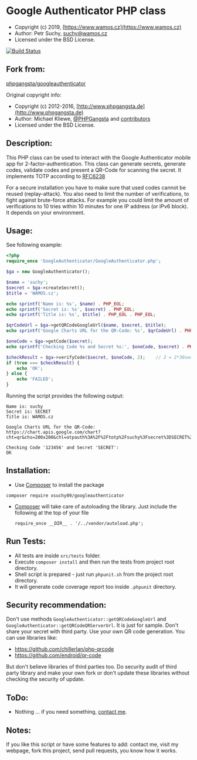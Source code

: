 Google Authenticator PHP class
==============================

* Copyright (c) 2019, [https://www.wamos.cz](https://www.wamos.cz)
* Author: Petr Suchy, [suchy@wamos.cz](mailto:suchy@wamos.cz)
* Licensed under the BSD License.

[![Build Status](https://travis-ci.org/xsuchy09/GoogleAuthenticator.svg?branch=master)](https://travis-ci.org/xsuchy09/GoogleAuthenticator)

Fork from:
-----
[phpgangsta/googleauthenticator](https://github.com/PHPGangsta/GoogleAuthenticator)

Original copyright info:
* Copyright (c) 2012-2016, [http://www.phpgangsta.de](http://www.phpgangsta.de)
* Author: Michael Kliewe, [@PHPGangsta](http://twitter.com/PHPGangsta) and [contributors](https://github.com/PHPGangsta/GoogleAuthenticator/graphs/contributors)
* Licensed under the BSD License.

Description:
-----

This PHP class can be used to interact with the Google Authenticator mobile app for 2-factor-authentication. This class
can generate secrets, generate codes, validate codes and present a QR-Code for scanning the secret. It implements TOTP 
according to [RFC6238](https://tools.ietf.org/html/rfc6238)

For a secure installation you have to make sure that used codes cannot be reused (replay-attack). You also need to
limit the number of verifications, to fight against brute-force attacks. For example you could limit the amount of
verifications to 10 tries within 10 minutes for one IP address (or IPv6 block). It depends on your environment.

Usage:
------

See following example:

```php
<?php
require_once 'GoogleAuthenticator/GoogleAuthenticator.php';

$ga = new GoogleAuthenticator();

$name = 'suchy';
$secret = $ga->createSecret();
$title = 'WAMOS.cz';

echo sprintf('Name is: %s', $name) . PHP_EOL;
echo sprintf('Secret is: %s', $secret) . PHP_EOL;
echo sprintf('Title is: %s', $title) . PHP_EOL . PHP_EOL;

$qrCodeUrl = $ga->getQRCodeGoogleUrl($name, $secret, $title);
echo sprintf('Google Charts URL for the QR-Code: %s', $qrCodeUrl) . PHP_EOL . PHP_EOL;

$oneCode = $ga->getCode($secret);
echo sprintf('Checking Code %s and Secret %s:', $oneCode, $secret) . PHP_EOL;

$checkResult = $ga->verifyCode($secret, $oneCode, 2);    // 2 = 2*30sec clock tolerance
if (true === $checkResult) {
    echo 'OK';
} else {
    echo 'FAILED';
}
```
Running the script provides the following output:
```
Name is: suchy
Secret is: SECRET
Title is: WAMOS.cz

Google Charts URL for the QR-Code: https://chart.apis.google.com/chart?cht=qr&chs=200x200&chl=otpauth%3A%2F%2Ftotp%2Fsuchy%3Fsecret%3DSECRET%26issuer%3DWAMOS.cz&chld=M|0

Checking Code '123456' and Secret 'SECRET':
OK
```

Installation:
-------------

- Use [Composer](https://getcomposer.org/doc/01-basic-usage.md) to
  install the package
  
```composer require xsuchy09/googleauthenticator```

- [Composer](https://getcomposer.org/doc/01-basic-usage.md) will take care of autoloading
  the library. Just include the following at the top of your file

  `require_once __DIR__ . '/../vendor/autoload.php';`

Run Tests:
----------

- All tests are inside `src/tests` folder.
- Execute `composer install` and then run the tests from project root directory.
- Shell script is prepared - just run `phpunit.sh` from the project root directory.
- It will generate code coverage report too inside `.phpunit` directory.


Security recommendation:
-----
Don't use methods `GoogleAuthenticator::getQRCodeGoogleUrl` and `GoogleAuthenticator::getQRCodeQRServerUrl`.
It is just for sample. Don't share your secret with third party. Use 
your own QR code generation. You can use libraries like:
- https://github.com/chillerlan/php-qrcode
- https://github.com/endroid/qr-code

But don't believe libraries of third parties too. Do security audit of 
third party library and make your own fork or don't update these 
libraries without checking the security of update. 


ToDo:
-----
- Nothing ... if you need something, [contact me](mailto:suchy@wamos.cz).

Notes:
------

If you like this script or have some features to add: contact me, visit my webpage, fork this project, send pull requests, you know how it works.
